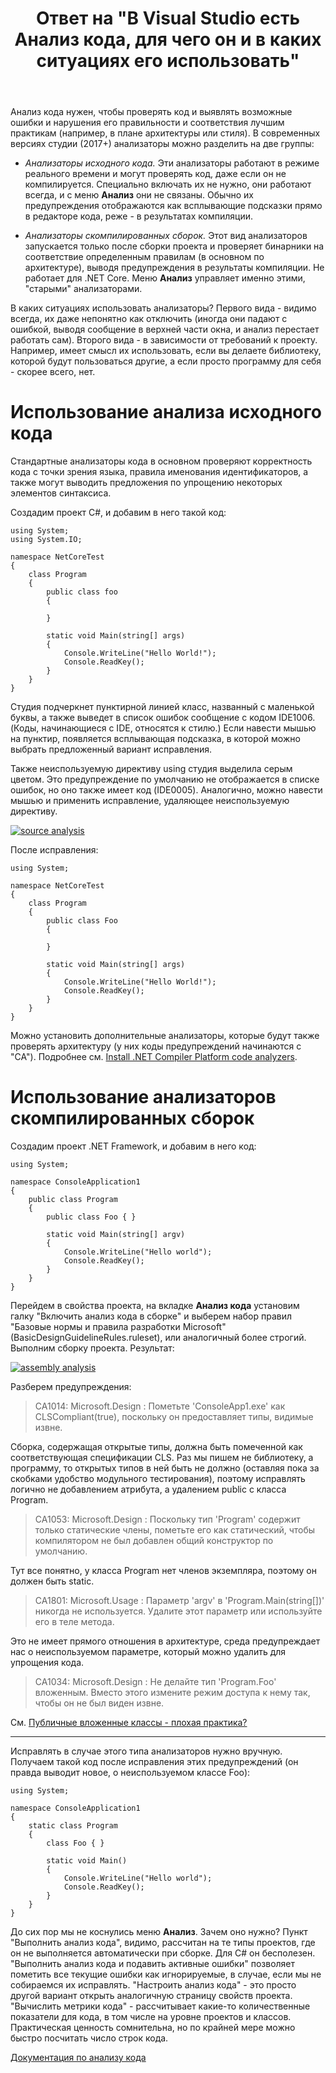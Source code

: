 ﻿---
title: "Ответ на \"В Visual Studio есть Анализ кода, для чего он и в каких ситуациях его использовать\""
se.owner.user_id: 240512
se.owner.display_name: "MSDN.WhiteKnight"
se.owner.link: "https://ru.stackoverflow.com/users/240512/msdn-whiteknight"
se.answer_id: 1027446
se.question_id: 1025834
se.post_type: answer
se.is_accepted: True
---
<p>Анализ кода нужен, чтобы проверять код и выявлять возможные ошибки и нарушения его правильности и соответствия лучшим практикам (например, в плане архитектуры или стиля). В современных версиях студии (2017+) анализаторы можно разделить на две группы:</p>
<ul>
<li><p><em>Анализаторы исходного кода.</em> Эти анализаторы работают в режиме реального времени и могут проверять код, даже если он не компилируется. Специально включать их не нужно, они работают всегда, и с меню <strong>Анализ</strong> они не связаны. Обычно их предупреждения отображаются как всплывающие подсказки прямо в редакторе кода, реже - в результатах компиляции.</p>
</li>
<li><p><em>Анализаторы скомпилированных сборок.</em> Этот вид анализаторов запускается только после сборки проекта и проверяет бинарники на соответствие определенным правилам (в основном по архитектуре), выводя предупреждения в результаты компиляции. Не работает для .NET Core. Меню <strong>Анализ</strong> управляет именно этими, &quot;старыми&quot; анализаторами.</p>
</li>
</ul>
<p>В каких ситуациях использовать анализаторы? Первого вида - видимо всегда, их даже непонятно как отключить (иногда они падают с ошибкой, выводя сообщение в верхней части окна, и анализ перестает работать сам). Второго вида - в зависимости от требований к проекту. Например, имеет смысл их использовать, если вы делаете библиотеку, которой будут пользоваться другие, а если просто программу для себя - скорее всего, нет.</p>
<h1>Использование анализа исходного кода</h1>
<p>Стандартные анализаторы кода в основном проверяют корректность кода с точки зрения языка, правила именования идентификаторов, а также могут выводить предложения по упрощению некоторых элементов синтаксиса.</p>
<p>Создадим проект C#, и добавим в него такой код:</p>

<pre><code>using System;
using System.IO;

namespace NetCoreTest
{
    class Program
    {        
        public class foo
        {
             
        }

        static void Main(string[] args)
        {            
            Console.WriteLine(&quot;Hello World!&quot;);
            Console.ReadKey();
        }
    }
}
</code></pre>
<p>Студия подчеркнет пунктирной линией класс, названный с маленькой буквы, а также выведет в список ошибок сообщение с кодом IDE1006. (Коды, начинающиеся с IDE, относятся к стилю.) Если навести мышью на пунктир, появляется всплывающая подсказка, в которой можно выбрать предложенный вариант исправления.</p>
<p>Также неиспользуемую директиву using студия выделила серым цветом. Это предупреждение по умолчанию не отображается в списке ошибок, но оно также имеет код (IDE0005). Аналогично, можно навести мышью и применить исправление, удаляющее неиспользуемую директиву.</p>
<p><a href="https://i.stack.imgur.com/BfbWm.png" rel="noreferrer"><img src="https://i.stack.imgur.com/BfbWm.png" alt="source analysis" /></a></p>
<p>После исправления:</p>

<pre><code>using System;

namespace NetCoreTest
{
    class Program
    {        
        public class Foo
        {
             
        }

        static void Main(string[] args)
        {            
            Console.WriteLine(&quot;Hello World!&quot;);
            Console.ReadKey();
        }
    }
}
</code></pre>
<p>Можно установить дополнительные анализаторы, которые будут также проверять архитектуру (у них коды предупреждений начинаются с &quot;CA&quot;). Подробнее см. <a href="https://docs.microsoft.com/en-us/visualstudio/code-quality/install-roslyn-analyzers" rel="noreferrer">Install .NET Compiler Platform code analyzers</a>.</p>
<h1>Использование анализаторов скомпилированных сборок</h1>
<p>Создадим проект .NET Framework, и добавим в него код:</p>

<pre><code>using System;

namespace ConsoleApplication1
{
    public class Program
    {
        public class Foo { }

        static void Main(string[] argv)
        {
            Console.WriteLine(&quot;Hello world&quot;);
            Console.ReadKey();
        }  
    }
}
</code></pre>
<p>Перейдем в свойства проекта, на вкладке <strong>Анализ кода</strong> установим галку &quot;Включить анализ кода в сборке&quot; и выберем набор правил &quot;Базовые нормы и правила разработки Microsoft&quot; (BasicDesignGuidelineRules.ruleset), или аналогичный более строгий. Выполним сборку проекта. Результат:</p>
<p><a href="https://i.stack.imgur.com/q1Rvi.png" rel="noreferrer"><img src="https://i.stack.imgur.com/q1Rvi.png" alt="assembly analysis" /></a></p>
<p>Разберем предупреждения:</p>
<blockquote>
<p>CA1014: Microsoft.Design : Пометьте 'ConsoleApp1.exe' как CLSCompliant(true), поскольку он предоставляет типы, видимые извне.</p>
</blockquote>
<p>Сборка, содержащая открытые типы, должна быть помеченной как соответствующая спецификации CLS. Раз мы пишем не библиотеку, а программу, то открытых типов в ней быть не должно (оставляя пока за скобками удобство модульного тестирования), поэтому исправлять логично не добавлением атрибута, а удалением public с класса Program.</p>
<blockquote>
<p>CA1053: Microsoft.Design : Поскольку тип 'Program' содержит только статические члены, пометьте его как статический, чтобы компилятором не был добавлен общий конструктор по умолчанию.</p>
</blockquote>
<p>Тут все понятно, у класса Program нет членов экземпляра, поэтому он должен быть static.</p>
<blockquote>
<p>CA1801: Microsoft.Usage : Параметр 'argv' в 'Program.Main(string[])' никогда не используется. Удалите этот параметр или используйте его в теле метода.</p>
</blockquote>
<p>Это не имеет прямого отношения в архитектуре, среда предупреждает нас о неиспользуемом параметре, который можно удалить для упрощения кода.</p>
<blockquote>
<p>CA1034: Microsoft.Design : Не делайте тип 'Program.Foo' вложенным. Вместо этого измените режим доступа к нему так, чтобы он не был виден извне.</p>
</blockquote>
<p>См. <a href="https://ru.stackoverflow.com/questions/1024325/">Публичные вложенные классы - плохая практика?</a></p>
<hr />
<p>Исправлять в случае этого типа анализаторов нужно вручную. Получаем такой код после исправления этих предупреждений (он правда выводит новое, о неиспользуемом классе Foo):</p>

<pre><code>using System;

namespace ConsoleApplication1
{
    static class Program
    {
        class Foo { }

        static void Main()
        {
            Console.WriteLine(&quot;Hello world&quot;);
            Console.ReadKey();
        }  
    }
}
</code></pre>
<p>До сих пор мы не коснулись меню <strong>Анализ</strong>. Зачем оно нужно? Пункт &quot;Выполнить анализ кода&quot;, видимо, рассчитан на те типы проектов, где он не выполняется автоматически при сборке. Для C# он бесполезен. &quot;Выполнить анализ кода и подавить активные ошибки&quot; позволяет пометить все текущие ошибки как игнорируемые, в случае, если мы не собираемся их исправлять. &quot;Настроить анализ кода&quot; - это просто другой вариант открыть аналогичную страницу свойств проекта. &quot;Вычислить метрики кода&quot; - рассчитывает какие-то количественные показатели для кода, в том числе на уровне проектов и классов. Практическая ценность сомнительна, но по крайней мере можно быстро посчитать число строк кода.</p>
<p><a href="https://docs.microsoft.com/en-us/visualstudio/code-quality/code-analysis-for-managed-code-overview" rel="noreferrer">Документация по анализу кода</a></p>
